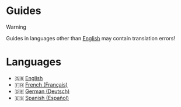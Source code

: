 # Guides

> [!WARNING]
> Guides in languages other than [English](guide_en.md) may contain translation errors!

# Languages
- 🇬🇧 [English](guide_en.md)
- 🇫🇷 [French (Français)](guide_fr.md)
- 🇩🇪 [German (Deutsch)](guide_de.md)
- 🇪🇸 [Spanish (Español)](guide_es.md)
